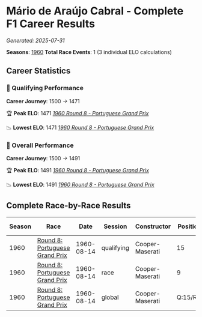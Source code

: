 # Mário de Araújo Cabral - Complete F1 Career Results

*Generated: 2025-07-31*

**Seasons**: [1960](../seasons/1960-season-report)
**Total Race Events**: 1 (3 individual ELO calculations)

## Career Statistics

### 🏁 Qualifying Performance
**Career Journey**: 1500 → 1471

🏆 **Peak ELO**: 1471
   *[1960 Round 8 - Portuguese Grand Prix](../seasons/1960-season-report#round-8-portuguese-grand-prix)*

📉 **Lowest ELO**: 1471
   *[1960 Round 8 - Portuguese Grand Prix](../seasons/1960-season-report#round-8-portuguese-grand-prix)*

### 🌟 Overall Performance
**Career Journey**: 1500 → 1491

🏆 **Peak ELO**: 1491
   *[1960 Round 8 - Portuguese Grand Prix](../seasons/1960-season-report#round-8-portuguese-grand-prix)*

📉 **Lowest ELO**: 1491
   *[1960 Round 8 - Portuguese Grand Prix](../seasons/1960-season-report#round-8-portuguese-grand-prix)*


## Complete Race-by-Race Results

| Season | Race | Date | Session | Constructor | Position | Starting ELO | ELO Change | Final ELO | Teammate |
|--------|------|------|---------|-------------|----------|--------------|------------|-----------|----------|
| 1960 | [Round 8: Portuguese Grand Prix](../seasons/1960-season-report#round-8-portuguese-grand-prix) | 1960-08-14 | qualifying | Cooper-Maserati | 15 | 1500 | -29 | 1471 | <img src="https://upload.wikimedia.org/wikipedia/commons/a/a4/Flag_of_the_United_States.svg" alt="United States" width="20" height="auto" style="vertical-align: middle; margin-right: 5px;" onerror="this.outerHTML='🇺🇸'; this.style.marginRight='5px';"/> Masten Gregory |
| 1960 | [Round 8: Portuguese Grand Prix](../seasons/1960-season-report#round-8-portuguese-grand-prix) | 1960-08-14 | race | Cooper-Maserati | 9 | 1500 | N/A | 1500 | <img src="https://upload.wikimedia.org/wikipedia/commons/a/a4/Flag_of_the_United_States.svg" alt="United States" width="20" height="auto" style="vertical-align: middle; margin-right: 5px;" onerror="this.outerHTML='🇺🇸'; this.style.marginRight='5px';"/> Masten Gregory |
| 1960 | [Round 8: Portuguese Grand Prix](../seasons/1960-season-report#round-8-portuguese-grand-prix) | 1960-08-14 | global | Cooper-Maserati | Q:15/R:9 | 1500 | -9 | 1491 | <img src="https://upload.wikimedia.org/wikipedia/commons/a/a4/Flag_of_the_United_States.svg" alt="United States" width="20" height="auto" style="vertical-align: middle; margin-right: 5px;" onerror="this.outerHTML='🇺🇸'; this.style.marginRight='5px';"/> Masten Gregory |

